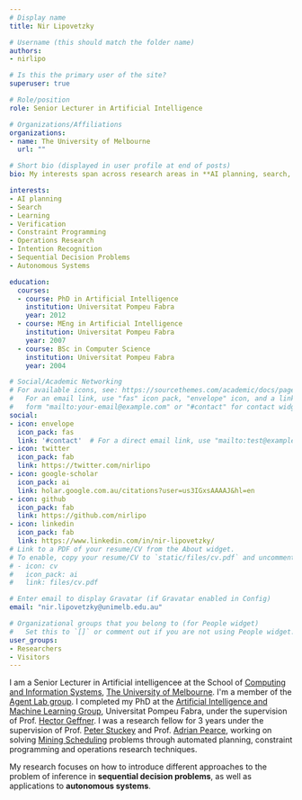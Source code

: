 ```yaml
---
# Display name
title: Nir Lipovetzky

# Username (this should match the folder name)
authors:
- nirlipo

# Is this the primary user of the site?
superuser: true

# Role/position
role: Senior Lecturer in Artificial Intelligence

# Organizations/Affiliations
organizations:
- name: The University of Melbourne
  url: ""

# Short bio (displayed in user profile at end of posts)
bio: My interests span across research areas in **AI planning, search, learning, verification, constraint programming, operations research and intention recognition**.

interests:
- AI planning
- Search
- Learning
- Verification
- Constraint Programming
- Operations Research
- Intention Recognition
- Sequential Decision Problems
- Autonomous Systems

education:
  courses:
  - course: PhD in Artificial Intelligence
    institution: Universitat Pompeu Fabra 
    year: 2012
  - course: MEng in Artificial Intelligence
    institution: Universitat Pompeu Fabra 
    year: 2007
  - course: BSc in Computer Science
    institution: Universitat Pompeu Fabra 
    year: 2004

# Social/Academic Networking
# For available icons, see: https://sourcethemes.com/academic/docs/page-builder/#icons
#   For an email link, use "fas" icon pack, "envelope" icon, and a link in the
#   form "mailto:your-email@example.com" or "#contact" for contact widget.
social:
- icon: envelope
  icon_pack: fas
  link: '#contact'  # For a direct email link, use "mailto:test@example.org".
- icon: twitter
  icon_pack: fab
  link: https://twitter.com/nirlipo
- icon: google-scholar
  icon_pack: ai
  link: holar.google.com.au/citations?user=us3IGxsAAAAJ&hl=en
- icon: github
  icon_pack: fab
  link: https://github.com/nirlipo
- icon: linkedin
  icon_pack: fab
  link: https://www.linkedin.com/in/nir-lipovetzky/
# Link to a PDF of your resume/CV from the About widget.
# To enable, copy your resume/CV to `static/files/cv.pdf` and uncomment the lines below.
# - icon: cv
#   icon_pack: ai
#   link: files/cv.pdf

# Enter email to display Gravatar (if Gravatar enabled in Config)
email: "nir.lipovetzky@unimelb.edu.au"

# Organizational groups that you belong to (for People widget)
#   Set this to `[]` or comment out if you are not using People widget.
user_groups:
- Researchers
- Visitors
---
```


I am a Senior Lecturer in Artificial intelligencee at the School of [Computing and Information Systems](https://cis.unimelb.edu.au/), [The University of Melbourne](https://www.unimelb.edu.au/). I'm a member of the [Agent Lab group](https://cis.unimelb.edu.au/agentlab/). I completed my PhD at the [Artificial Intelligence and Machine Learning Group](https://www.upf.edu/web/ai-ml), Universitat Pompeu Fabra, under the supervision of Prof. [Hector Geffner](http://www.dtic.upf.edu/~hgeffner/). I was a research fellow for 3 years under the supervision of Prof. [Peter Stuckey](https://people.eng.unimelb.edu.au/pstuckey/) and Prof. [Adrian Pearce](https://people.eng.unimelb.edu.au/adrianrp/), working on solving [Mining Scheduling](https://cis.unimelb.edu.au/agentlab/mining/) problems through automated planning, constraint programming and operations research techniques.

<!-- My interests span across research areas in **AI planning, search, learning, verification, constraint programming, operations research and intention recognition**.  -->

My research focuses on how to introduce different approaches to the problem of inference in **sequential decision problems**, as well as applications to **autonomous systems**.

<!-- I'm involved in the development of the Lightweight Automated Planning ToolKiT (LAPKT), aimed to make your life easier if your purpose is to create, use or extend basic to advanced Automated Planners. -->